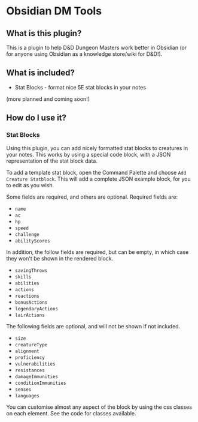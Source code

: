 # Obsidian DM Tools

## What is this plugin?
This is a plugin to help D&D Dungeon Masters work better in Obsidian (or for anyone using Obsidian as a knowledge store/wiki for D&D!).

## What is included?

- Stat Blocks - format nice 5E stat blocks in your notes

(more planned and coming soon!)

## How do I use it?

### Stat Blocks

Using this plugin, you can add nicely formatted stat blocks to creatures in your notes. This works by using a special code block, with a JSON representation of the stat block data.

To add a template stat block, open the Command Palette and choose `Add Creature Statblock`. This will add a complete JSON example block, for you to edit as you wish.

Some fields are required, and others are optional. Required fields are:

- `name`
- `ac` 
- `hp` 
- `speed`
- `challenge`
- `abilityScores` 

In addition, the follow fields are required, but can be empty, in which case they won't be shown in the rendered block.
- `savingThrows`
- `skills`
- `abilities`
- `actions`
- `reactions`
- `bonusActions`
- `legendaryActions`
- `lairActions`

The following fields are optional, and will not be shown if not included.
- `size`
- `creatureType`
- `alignment`
- `proficiency`
- `vulnerabilities`
- `resistances`
- `damageImmunities`
- `conditionImmunities`
- `senses`
- `languages`

You can customise almost any aspect of the block by using the css classes on each element. See the code for classes available.
